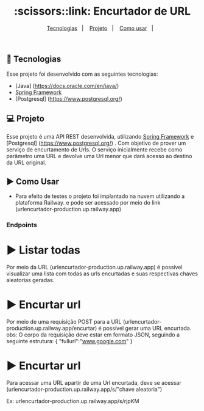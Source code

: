 <h1 align="center">
  :scissors::link: Encurtador de URL
</h1>
<p align="center">
  <a href="#rocket-tecnologias">Tecnologias</a>&nbsp;&nbsp;&nbsp;|&nbsp;&nbsp;&nbsp;
  <a href="#-projeto">Projeto</a>&nbsp;&nbsp;&nbsp;|&nbsp;&nbsp;&nbsp;
  <a href="#arrow_forward-como-rodar">Como usar</a>&nbsp;&nbsp;&nbsp;|&nbsp;&nbsp;&nbsp;
</p>

<br>


## :rocket: Tecnologias

Esse projeto foi desenvolvido com as seguintes tecnologias:
- [Java] (https://docs.oracle.com/en/java/)
- [Spring Framework](https://spring.io/)
- [Postgresql] (https://www.postgresql.org/)

## 💻 Projeto

Esse projeto é uma API REST desenvolvida, utilizando [Spring Framework](https://spring.io/) e [Postgresql] (https://www.postgresql.org/) . Com objetivo de prover um serviço de encurtamento de Urls. O serviço inicialmente recebe como parâmetro uma URL e devolve uma Url menor que dará acesso ao destino da URL original.



## :arrow_forward: Como Usar

- Para efeito de testes o projeto foi implantado na nuvem utilizando a plataforma Railway.
e pode ser acessado por meio do link (urlencurtador-production.up.railway.app)

### Endpoints
# :arrow_forward: Listar todas
Por meio da URL (urlencurtador-production.up.railway.app) é possível visualizar uma lista com todas as urls encurtadas e suas respectivas chaves aleatorias geradas.
# :arrow_forward: Encurtar url
Por meio de uma requisição POST para a URL (urlencurtador-production.up.railway.app/encurtar) é possível gerar uma URL encurtada.
obs: O corpo da requisição deve estar em formato JSON, seguindo a seguinte estrutura:
        {
            "fullurl":"www.google.com"
        }
# :arrow_forward: Encurtar url
Para acessar uma URL apartir de uma Url encurtada, deve se acessar (urlencurtador-production.up.railway.app/s/"chave aleatoria") 

Ex: urlencurtador-production.up.railway.app/s/rjpKM
                                                                                                        


